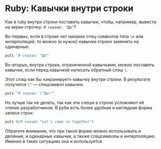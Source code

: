 # Ruby: Кавычки внутри строки



Как в ruby внутри строки поставить кавычки, чтобы, например, вывести на экран строчку: `Я сказал: "Да"`?

Во-первых, если в строке нет никаких спец-символов типа `\n` или интерполяций, то можно (и нужно) кавычки строки заменить на одинарные:

```ruby
puts 'Я сказал: "Да"'
```

Во-вторых, внутри строки, ограниченной кавычками, можно поставить кавычки, если перед кавычкой написать обратный слэш `\`.

Этот слэш как бы «экранирует» кавычку внутри строки. В результате получится `\"` — спецсимвол кавычки.

```ruby
puts "Я сказал: \"Да\""
```

Но лучше так не делать, так как эти слеши в строке усложняют её чтение разработчиком. В руби есть более удобная и наглядная форма записи строк:

```ruby
puts %(Я сказал "Let's come \n together")
```

Обратите внимание, что при такой форме можно использовать и двойные, и одинарные кавычки, а также спецсимволы и интерполяцию. Именно в таких ситуациях она и используется.
